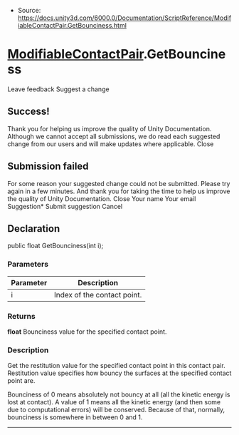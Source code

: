 * Source: https://docs.unity3d.com/6000.0/Documentation/ScriptReference/ModifiableContactPair.GetBounciness.html

#  [ModifiableContactPair](https://docs.unity3d.com/6000.0/Documentation/ScriptReference/ModifiableContactPair.html).GetBounciness
Leave feedback
Suggest a change
## Success!
Thank you for helping us improve the quality of Unity Documentation. Although we cannot accept all submissions, we do read each suggested change from our users and will make updates where applicable.
Close
## Submission failed
For some reason your suggested change could not be submitted. Please <a>try again</a> in a few minutes. And thank you for taking the time to help us improve the quality of Unity Documentation.
Close
Your name Your email Suggestion* Submit suggestion
Cancel
## Declaration
public float GetBounciness(int i); 
### Parameters
Parameter | Description  
---|---  
i | Index of the contact point.  
### Returns
**float** Bounciness value for the specified contact point. 
### Description
Get the restitution value for the specified contact point in this contact pair.
Restitution value specifies how bouncy the surfaces at the specified contact point are.  
  
Bounciness of 0 means absolutely not bouncy at all (all the kinetic energy is lost at contact). A value of 1 means all the kinetic energy (and then some due to computational errors) will be conserved. Because of that, normally, bounciness is somewhere in between 0 and 1.
* * *
